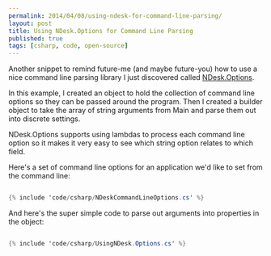 ```yaml
---
permalink: 2014/04/08/using-ndesk-for-command-line-parsing/
layout: post
title: Using NDesk.Options for Command Line Parsing
published: true
tags: [csharp, code, open-source]
---
```


Another snippet to remind future-me (and maybe future-you) how to use a
nice command line parsing library I just discovered called
<a href="http://www.ndesk.org/Options" alt="link to ndesk">NDesk.Options</a>.

In this example, I created an object to hold the collection of command line
options so they can be passed around the program. Then I created a builder object
to take the array of string arguments from Main and parse them out into discrete
settings.

NDesk.Options supports using lambdas to process each command line option so
it makes it very easy to see which string option relates to which field.

Here's a set of command line options for an application we'd like to set from the
command line:

```csharp

{% include 'code/csharp/NDeskCommandLineOptions.cs' %}

```

And here's the super simple code to parse out arguments into properties in the object:

```csharp

{% include 'code/csharp/UsingNDesk.Options.cs' %}

```
